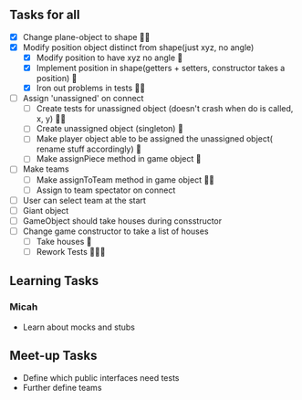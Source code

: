 ## Tasks for all
- [x] Change plane-object to shape 🍬🍬
- [x] Modify position object distinct from shape(just xyz, no angle) 
    - [x] Modify position to have xyz no angle 🍬
    - [x] Implement position in shape(getters + setters, constructor takes a position) 🍬
    - [x] Iron out problems in tests 🍬🍬
- [ ] Assign 'unassigned' on connect
    - [ ] Create tests for unassigned object (doesn't crash when do is called, x, y) 🍬🍬
    - [ ] Create unassigned object (singleton) 🍬
    - [ ] Make player object able to be assigned the unassigned object( rename stuff accordingly) 🍬
    - [ ] Make assignPiece method in game object 🍬
- [ ] Make teams
    - [ ] Make assignToTeam method in game object 🍬🍬
    - [ ] Assign to team spectator on connect 
- [ ] User can select team at the start
- [ ] Giant object
- [ ] GameObject should take houses during consstructor
- [ ] Change game constructor to take a list of houses 
    - [ ] Take houses 🍬
    - [ ] Rework Tests 🍬🍬🍬

## Learning Tasks
### Micah
- Learn about mocks and stubs

## Meet-up Tasks
- Define which public interfaces need tests
- Further define teams